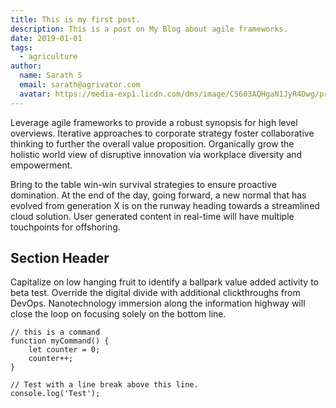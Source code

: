 ```yaml
---
title: This is my first post.
description: This is a post on My Blog about agile frameworks.
date: 2019-01-01
tags:
  - agriculture
author:
  name: Sarath S
  email: sarath@agrivator.com
  avatar: https://media-exp1.licdn.com/dms/image/C5603AQHgaN1JyR4Dwg/profile-displayphoto-shrink_800_800/0/1588395998679?e=1647475200&v=beta&t=6mfzROYZGm9SeQE7B9ut0BBLNj3hzaUKvFXSwNk3u0s
---
```


Leverage agile frameworks to provide a robust synopsis for high level overviews. Iterative approaches to corporate strategy foster collaborative thinking to further the overall value proposition. Organically grow the holistic world view of disruptive innovation via workplace diversity and empowerment.

Bring to the table win-win survival strategies to ensure proactive domination. At the end of the day, going forward, a new normal that has evolved from generation X is on the runway heading towards a streamlined cloud solution. User generated content in real-time will have multiple touchpoints for offshoring.

## Section Header

Capitalize on low hanging fruit to identify a ballpark value added activity to beta test. Override the digital divide with additional clickthroughs from DevOps. Nanotechnology immersion along the information highway will close the loop on focusing solely on the bottom line.

```text/2-3
// this is a command
function myCommand() {
	let counter = 0;
	counter++;
}

// Test with a line break above this line.
console.log('Test');
```
